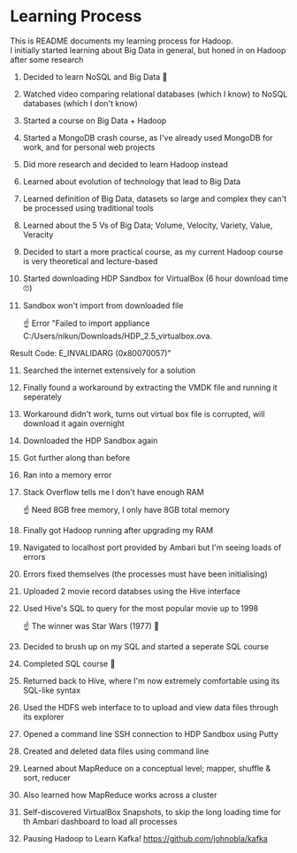 # Learning Process
This is README documents my learning process for Hadoop.<br>
I initially started learning about Big Data in general, but honed in on Hadoop after some research

1. Decided to learn NoSQL and Big Data 🥳

2. Watched video comparing relational databases (which I know) to NoSQL databases (which I don't know)

3. Started a course on Big Data + Hadoop

3. Started a MongoDB crash course, as I've already used MongoDB for work, and for personal web projects

4. Did more research and decided to learn Hadoop instead

5. Learned about evolution of technology that lead to Big Data

6. Learned definition of Big Data, datasets so large and complex they can't be processed using traditional tools

7. Learned about the 5 Vs of Big Data; Volume, Velocity, Variety, Value, Veracity

8. Decided to start a more practical course, as my current Hadoop course is very theoretical and lecture-based

9. Started downloading HDP Sandbox for VirtualBox (6 hour download time 🙄)

10. Sandbox won't import from downloaded file

    ☝ Error "Failed to import appliance C:/Users/nikun/Downloads/HDP_2.5_virtualbox.ova.

Result Code: E_INVALIDARG (0x80070057)"

11. Searched the internet extensively for a solution

12. Finally found a workaround by extracting the VMDK file and running it seperately

13. Workaround didn't work, turns out virtual box file is corrupted, will download it again overnight

13. Downloaded the HDP Sandbox again

13. Got further along than before

14. Ran into a memory error

15. Stack Overflow tells me I don't have enough RAM

    ☝ Need 8GB free memory, I only have 8GB total memory

16. Finally got Hadoop running after upgrading my RAM

17. Navigated to localhost port provided by Ambari but I'm seeing loads of errors

18. Errors fixed themselves (the processes must have been initialising)

19. Uploaded 2 movie record databses using the Hive interface

20.  Used Hive's SQL to query for the most popular movie up to 1998

     ☝ The winner was Star Wars (1977) 🎉

21. Decided to brush up on my SQL and started a seperate SQL course

21. Completed SQL course 🎉

22. Returned back to Hive, where I'm now extremely comfortable using its SQL-like syntax

23. Used the HDFS web interface to to upload and view data files through its explorer

24. Opened a command line SSH connection to HDP Sandbox using Putty

25. Created and deleted data files using command line

26. Learned about MapReduce on a conceptual level; mapper, shuffle & sort, reducer

27. Also learned how MapReduce works across a cluster

28. Self-discovered VirtualBox Snapshots, to skip the long loading time for th Ambari dashboard to load all processes

29. Pausing Hadoop to Learn Kafka! https://github.com/johnobla/kafka
